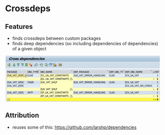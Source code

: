 # Crossdeps

## Features
- finds crossdeps between custom packages
- finds deep dependencies (so including dependencies of dependencies) of a given object

![sample](./screenshot.png)

## Attribution
- reuses some of this: https://github.com/larshp/dependencies
